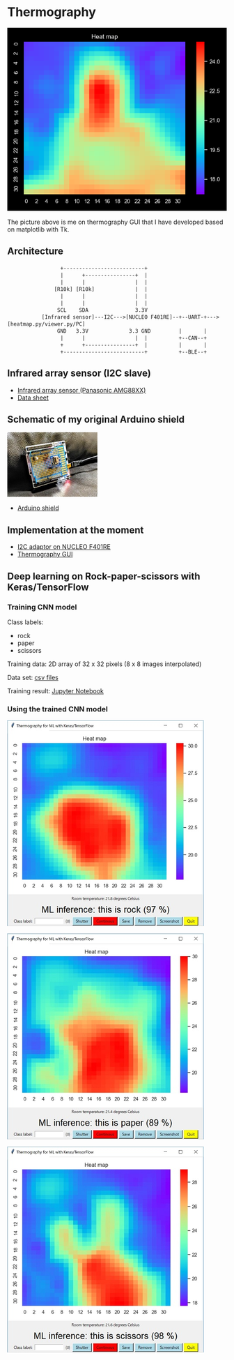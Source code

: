 # Thermography

![](./thermography/screenshots/this_is_me.png)

The picture above is me on thermography GUI that I have developed based on matplotlib with Tk.

## Architecture

```  
                 +--------------------------+
                 |      +----------------+  |
                 |      |                |  |
               [R10k] [R10k]             |  |
                 |      |                |  |
                 |      |                |  |
                SCL    SDA               3.3V
           [Infrared sensor]---I2C--->[NUCLEO F401RE]--+--UART-+--->[heatmap.py/viewer.py/PC]
                GND   3.3V             3.3 GND         |       |
                 |      |                |  |          +--CAN--+
                 +      +----------------+  |          |       |
                 +--------------------------+          +--BLE--+

```

## Infrared array sensor (I2C slave)

- [Infrared array sensor (Panasonic AMG88XX)](https://industrial.panasonic.com/cdbs/www-data/pdf/ADI8000/ADI8000C53.pdf)
- [Data sheet](https://cdn-learn.adafruit.com/assets/assets/000/043/261/original/Grid-EYE_SPECIFICATIONS%28Reference%29.pdf?1498680225)

## Schematic of my original Arduino shield

![](./device.jpg)

- [Arduino shield](./kicad/arduino_board.pdf)

## Implementation at the moment

- [I2C adaptor on NUCLEO F401RE](./stm32)
- [Thermography GUI](./thermography)

## Deep learning on Rock-paper-scissors with Keras/TensorFlow

### Training CNN model

Class labels:
- rock
- paper
- scissors

Training data: 2D array of 32 x 32 pixels (8 x 8 images interpolated)

Data set: [csv files](./thermography/data)

Training result: [Jupyter Notebook](./tensorflow/CNN_for_rock_paper_scissors.ipynb)

### Using the trained CNN model

![](./thermography/screenshots/ml_rock.jpg)

![](./thermography/screenshots/ml_paper.jpg)

![](./thermography/screenshots/ml_scissors.jpg)

